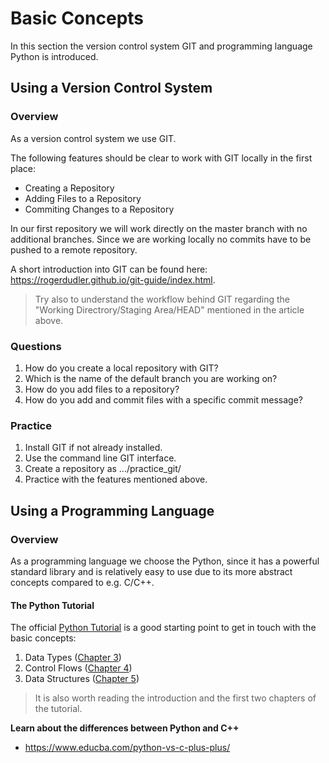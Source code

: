 # Basic Concepts

In this section the version control system GIT and programming language Python is introduced.

## Using a Version Control System

### Overview

As a version control system we use GIT.

The following features should be clear to work with GIT locally in the first place:

* Creating a Repository
* Adding Files to a Repository
* Commiting Changes to a Repository

In our first repository we will work directly on the master branch with no 
additional branches. Since we are working locally no commits have to be pushed to a remote repository.

A short introduction into GIT can be found here: https://rogerdudler.github.io/git-guide/index.html.

> Try also to understand the workflow behind GIT regarding the "Working Directrory/Staging Area/HEAD" mentioned in the article above.

### Questions

1. How do you create a local repository with GIT?
2. Which is the name of the default branch you are working on?
3. How do you add files to a repository?
4. How do you add and commit files with a specific commit message?


### Practice

1. Install GIT if not already installed.
2. Use the command line GIT interface.
3. Create a repository as .../practice_git/
4. Practice with the features mentioned above.


## Using a Programming Language

### Overview

As a programming language we choose the Python, since it has a powerful standard library and is relatively easy to use due to its more abstract concepts compared to e.g. C/C++.

#### The Python Tutorial

The official [Python Tutorial](https://docs.python.org/2/tutorial/index.html) is a good starting point to get in touch with the basic concepts:

1. Data Types ([Chapter 3](https://docs.python.org/2/tutorial/introduction.html))
2. Control Flows ([Chapter 4](https://docs.python.org/2/tutorial/controlflow.html))
3. Data Structures ([Chapter 5](https://docs.python.org/2/tutorial/datastructures.html))

> It is also worth reading the introduction and the first two chapters of the tutorial.


__Learn about the differences between Python and C++__
* https://www.educba.com/python-vs-c-plus-plus/
